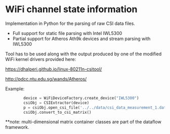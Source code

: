 # WiFi channel state information 

Implementation in Python for the parsing of raw CSI data files. 
- Full support for static file parsing with Intel IWL5300 
- Partial support for Atheros Ath9k devices and stream parsing with IWL5300 

Tool has to be used along with the output produced by one of the modified WiFi kernel drivers provided here:

https://dhalperi.github.io/linux-80211n-csitool/

http://pdcc.ntu.edu.sg/wands/Atheros/

Example: 
```python
        device = WiFiDeviceFactory.create_device("IWL5300")
        csiObj = CSIExtractor(device)
        p = csiObj.open_csi_file('../../data/csi_data_measurement_1.dat')
        csiObj.convert_to_csi_matrix()  
```
**note: multi-dimensional matrix container classes are part of the dataflow framework. 
